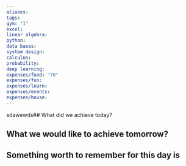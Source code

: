 ```yaml
---
aliases: 
tags: 
gym: "1"
excel: 
linear algebra: 
python: 
data bases: 
system design: 
calculus: 
probability: 
deep learning: 
expenses/food: "70"
expenses/fun: 
expenses/learn: 
expenses/events: 
expenses/house:
---
```

sdawewds## What did we achieve today?



## What we would like to achieve tomorrow?



## Something worth to remember for this day is
